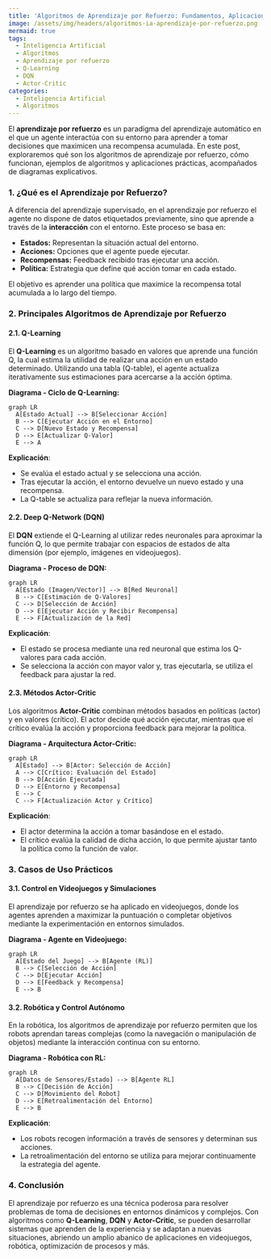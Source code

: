 ```yaml
---
title: 'Algoritmos de Aprendizaje por Refuerzo: Fundamentos, Aplicaciones y Ejemplos'
image: /assets/img/headers/algoritmos-ia-aprendizaje-por-refuerzo.png
mermaid: true
tags:
  - Inteligencia Artificial
  - Algoritmos
  - Aprendizaje por refuerzo
  - Q-Learning
  - DQN
  - Actor-Critic
categories:
  - Inteligencia Artificial
  - Algoritmos
---
```


El **aprendizaje por refuerzo** es un paradigma del aprendizaje automático en el que un agente interactúa con su entorno para aprender a tomar decisiones que maximicen una recompensa acumulada. En este post, exploraremos qué son los algoritmos de aprendizaje por refuerzo, cómo funcionan, ejemplos de algoritmos y aplicaciones prácticas, acompañados de diagramas explicativos.

### 1. ¿Qué es el Aprendizaje por Refuerzo?

A diferencia del aprendizaje supervisado, en el aprendizaje por refuerzo el agente no dispone de datos etiquetados previamente, sino que aprende a través de la **interacción** con el entorno. Este proceso se basa en:
- **Estados:** Representan la situación actual del entorno.
- **Acciones:** Opciones que el agente puede ejecutar.
- **Recompensas:** Feedback recibido tras ejecutar una acción.
- **Política:** Estrategia que define qué acción tomar en cada estado.

El objetivo es aprender una política que maximice la recompensa total acumulada a lo largo del tiempo.

### 2. Principales Algoritmos de Aprendizaje por Refuerzo

#### 2.1. **Q-Learning**

El **Q-Learning** es un algoritmo basado en valores que aprende una función Q, la cual estima la utilidad de realizar una acción en un estado determinado. Utilizando una tabla (Q-table), el agente actualiza iterativamente sus estimaciones para acercarse a la acción óptima.

**Diagrama - Ciclo de Q-Learning:**

```mermaid
graph LR
  A[Estado Actual] --> B[Seleccionar Acción]
  B --> C[Ejecutar Acción en el Entorno]
  C --> D[Nuevo Estado y Recompensa]
  D --> E[Actualizar Q-Valor]
  E --> A
```

**Explicación**:
- Se evalúa el estado actual y se selecciona una acción.
- Tras ejecutar la acción, el entorno devuelve un nuevo estado y una recompensa.
- La Q-table se actualiza para reflejar la nueva información.

#### 2.2. **Deep Q-Network (DQN)**

El **DQN** extiende el Q-Learning al utilizar redes neuronales para aproximar la función Q, lo que permite trabajar con espacios de estados de alta dimensión (por ejemplo, imágenes en videojuegos).

**Diagrama - Proceso de DQN:**

```mermaid
graph LR
  A[Estado (Imagen/Vector)] --> B[Red Neuronal]
  B --> C[Estimación de Q-Valores]
  C --> D[Selección de Acción]
  D --> E[Ejecutar Acción y Recibir Recompensa]
  E --> F[Actualización de la Red]
```

**Explicación**:
- El estado se procesa mediante una red neuronal que estima los Q-valores para cada acción.
- Se selecciona la acción con mayor valor y, tras ejecutarla, se utiliza el feedback para ajustar la red.

#### 2.3. **Métodos Actor-Critic**

Los algoritmos **Actor-Critic** combinan métodos basados en políticas (actor) y en valores (crítico). El actor decide qué acción ejecutar, mientras que el crítico evalúa la acción y proporciona feedback para mejorar la política.

**Diagrama - Arquitectura Actor-Critic:**

```mermaid
graph LR
  A[Estado] --> B[Actor: Selección de Acción]
  A --> C[Crítico: Evaluación del Estado]
  B --> D[Acción Ejecutada]
  D --> E[Entorno y Recompensa]
  E --> C
  C --> F[Actualización Actor y Crítico]
```

**Explicación**:
- El actor determina la acción a tomar basándose en el estado.
- El crítico evalúa la calidad de dicha acción, lo que permite ajustar tanto la política como la función de valor.

### 3. Casos de Uso Prácticos

#### 3.1. **Control en Videojuegos y Simulaciones**

El aprendizaje por refuerzo se ha aplicado en videojuegos, donde los agentes aprenden a maximizar la puntuación o completar objetivos mediante la experimentación en entornos simulados.

**Diagrama - Agente en Videojuego:**

```mermaid
graph LR
  A[Estado del Juego] --> B[Agente (RL)]
  B --> C[Selección de Acción]
  C --> D[Ejecutar Acción]
  D --> E[Feedback y Recompensa]
  E --> B
```

#### 3.2. **Robótica y Control Autónomo**

En la robótica, los algoritmos de aprendizaje por refuerzo permiten que los robots aprendan tareas complejas (como la navegación o manipulación de objetos) mediante la interacción continua con su entorno.

**Diagrama - Robótica con RL:**

```mermaid
graph LR
  A[Datos de Sensores/Estado] --> B[Agente RL]
  B --> C[Decisión de Acción]
  C --> D[Movimiento del Robot]
  D --> E[Retroalimentación del Entorno]
  E --> B
```

**Explicación**:
- Los robots recogen información a través de sensores y determinan sus acciones.
- La retroalimentación del entorno se utiliza para mejorar continuamente la estrategia del agente.

### 4. Conclusión

El aprendizaje por refuerzo es una técnica poderosa para resolver problemas de toma de decisiones en entornos dinámicos y complejos. Con algoritmos como **Q-Learning**, **DQN** y **Actor-Critic**, se pueden desarrollar sistemas que aprenden de la experiencia y se adaptan a nuevas situaciones, abriendo un amplio abanico de aplicaciones en videojuegos, robótica, optimización de procesos y más.
